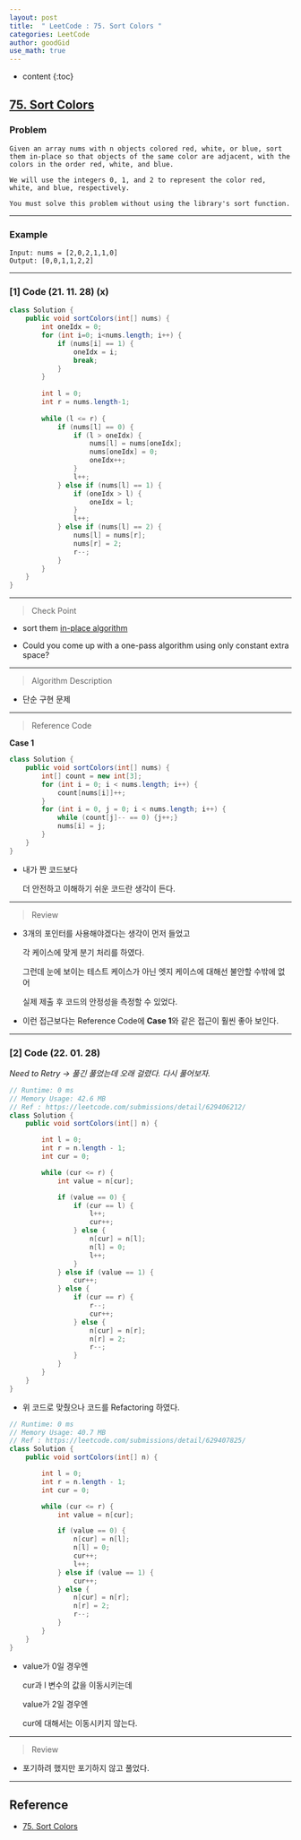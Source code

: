 ```yaml
---
layout: post
title:  " LeetCode : 75. Sort Colors "
categories: LeetCode
author: goodGid
use_math: true
---
```

* content
{:toc}

## [75. Sort Colors](https://leetcode.com/problems/sort-colors/)

### Problem

```
Given an array nums with n objects colored red, white, or blue, sort them in-place so that objects of the same color are adjacent, with the colors in the order red, white, and blue.

We will use the integers 0, 1, and 2 to represent the color red, white, and blue, respectively.

You must solve this problem without using the library's sort function.
```


---

### Example

```
Input: nums = [2,0,2,1,1,0]
Output: [0,0,1,1,2,2]
```

---

### [1] Code (21. 11. 28) (x)

``` java
class Solution {
    public void sortColors(int[] nums) {
        int oneIdx = 0;
        for (int i=0; i<nums.length; i++) {
            if (nums[i] == 1) {
                oneIdx = i;
                break;
            }
        }
        
        int l = 0;
        int r = nums.length-1;
        
        while (l <= r) {
            if (nums[l] == 0) {
                if (l > oneIdx) {
                    nums[l] = nums[oneIdx];
                    nums[oneIdx] = 0;
                    oneIdx++;
                }
                l++;
            } else if (nums[l] == 1) {
                if (oneIdx > l) {
                    oneIdx = l;
                }
                l++;
            } else if (nums[l] == 2) {
                nums[l] = nums[r];
                nums[r] = 2;
                r--;
            }
        }
    }
}
```

---

> Check Point

* sort them [in-place algorithm](https://en.wikipedia.org/wiki/In-place_algorithm)

* Could you come up with a one-pass algorithm using only constant extra space?

---

> Algorithm Description

* 단순 구현 문제

---

> Reference Code

**Case 1**

``` java
class Solution {
    public void sortColors(int[] nums) {
        int[] count = new int[3];
        for (int i = 0; i < nums.length; i++) {
            count[nums[i]]++;
        }
        for (int i = 0, j = 0; i < nums.length; i++) {
            while (count[j]-- == 0) {j++;}
            nums[i] = j;
        }
    }
}
```

* 내가 짠 코드보다 

  더 안전하고 이해하기 쉬운 코드란 생각이 든다.

---

> Review

* 3개의 포인터를 사용해야겠다는 생각이 먼저 들었고

  각 케이스에 맞게 분기 처리를 하였다.

  그런데 눈에 보이는 테스트 케이스가 아닌 엣지 케이스에 대해선 불안할 수밖에 없어

  실제 제출 후 코드의 안정성을 측정할 수 있었다.

* 이런 접근보다는 Reference Code에 **Case 1**와 같은 접근이 훨씬 좋아 보인다.

---


### [2] Code (22. 01. 28)

*Need to Retry -> 풀긴 풀었는데 오래 걸렸다. 다시 풀어보자.*

``` java
// Runtime: 0 ms
// Memory Usage: 42.6 MB
// Ref : https://leetcode.com/submissions/detail/629406212/
class Solution {
    public void sortColors(int[] n) {

        int l = 0;
        int r = n.length - 1;
        int cur = 0;

        while (cur <= r) {
            int value = n[cur];

            if (value == 0) {
                if (cur == l) {
                    l++;
                    cur++;
                } else {
                    n[cur] = n[l];
                    n[l] = 0;
                    l++;
                }
            } else if (value == 1) {
                cur++;
            } else {
                if (cur == r) {
                    r--;
                    cur++;
                } else {
                    n[cur] = n[r];
                    n[r] = 2;
                    r--;
                }
            }
        }
    }
}
```

* 위 코드로 맞췄으나 코드를 Refactoring 하였다.

``` java
// Runtime: 0 ms
// Memory Usage: 40.7 MB
// Ref : https://leetcode.com/submissions/detail/629407825/
class Solution {
    public void sortColors(int[] n) {

        int l = 0;
        int r = n.length - 1;
        int cur = 0;

        while (cur <= r) {
            int value = n[cur];

            if (value == 0) {
                n[cur] = n[l];
                n[l] = 0;
                cur++;
                l++;
            } else if (value == 1) {
                cur++;
            } else {
                n[cur] = n[r];
                n[r] = 2;
                r--;
            }
        }
    }
}
```

* value가 0일 경우엔 

  cur과 l 변수의 값을 이동시키는데

  value가 2일 경우엔

  cur에 대해서는 이동시키지 않는다.

---

> Review

* 포기하려 했지만 포기하지 않고 풀었다.

---

## Reference

* [75. Sort Colors](https://leetcode.com/problems/sort-colors/)